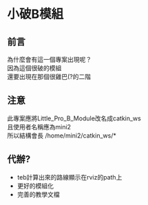 # 小破B模組

## 前言

為什麼會有這一個專案出現呢？  
因為這個很破的模組  
還要出現在那個很雞巴(?的二階

## 注意

此專案應將Little_Pro_B_Module改名成catkin_ws  
且使用者名稱應為mini2  
所以結構會長
/home/mini2/catkin_ws/*

## 代辦?

* teb計算出來的路線顯示在rviz的path上  
* 更好的模組化  
* 完善的教學文檔 
